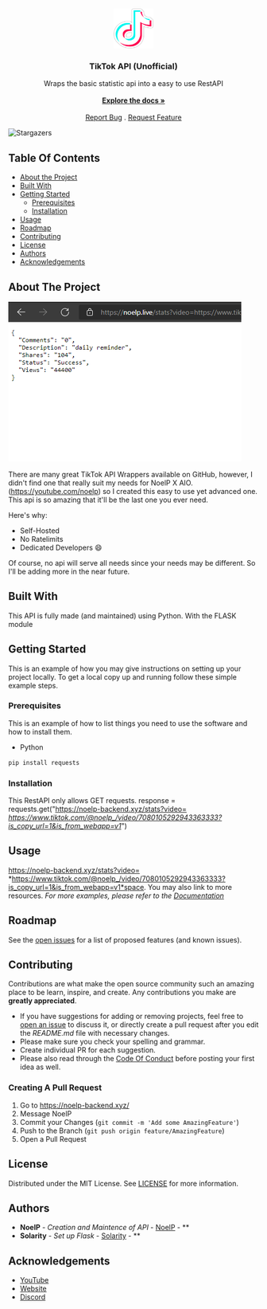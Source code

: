<br/>
<p align="center">
  <a href="https://github.com/Noelistired/TikTok-ReAPI">
    <img src="logo.png" alt="Logo" width="80" height="80">
  </a>

  <h3 align="center">TikTok API (Unofficial)</h3>

  <p align="center">
    Wraps the basic statistic api into a easy to use RestAPI
    <br/>
    <br/>
    <a href="https://github.com/Noelistired/TikTok-ReAPI"><strong>Explore the docs »</strong></a>
    <br/>
    <br/>
    <a href="https://github.com/Noelistired/TikTok-ReAPI/issues">Report Bug</a>
    .
    <a href="https://github.com/Noelistired/TikTok-ReAPI/issues">Request Feature</a>
  </p>
</p>

![Stargazers](https://img.shields.io/github/stars/Noelistired/TikTok-ReAPI?style=social) 

## Table Of Contents

* [About the Project](#about-the-project)
* [Built With](#built-with)
* [Getting Started](#getting-started)
  * [Prerequisites](#prerequisites)
  * [Installation](#installation)
* [Usage](#usage)
* [Roadmap](#roadmap)
* [Contributing](#contributing)
* [License](#license)
* [Authors](#authors)
* [Acknowledgements](#acknowledgements)

## About The Project

![Screen Shot](screenshot.png)

There are many great TikTok API Wrappers available on GitHub, however, I didn't find one that really suit my needs for NoelP X AIO. (https://youtube.com/noelp) so I created this easy to use yet advanced one. This api is so amazing that it'll be the last one you ever need.

Here's why:

* Self-Hosted
* No Ratelimits
* Dedicated Developers :smile:

Of course, no api will serve all needs since your needs may be different. So I'll be adding more in the near future.

## Built With

This API is fully made (and maintained) using Python. With the FLASK module

## Getting Started

This is an example of how you may give instructions on setting up your project locally.
To get a local copy up and running follow these simple example steps.

### Prerequisites

This is an example of how to list things you need to use the software and how to install them.

* Python
```sh
pip install requests
```

### Installation

This RestAPI only allows GET requests.
response = requests.get("https://noelp-backend.xyz/stats?video=
*https://www.tiktok.com/@noelp_/video/7080105292943363333?is_copy_url=1&is_from_webapp=v1*")

## Usage

https://noelp-backend.xyz/stats?video=
*https://www.tiktok.com/@noelp_/video/7080105292943363333?is_copy_url=1&is_from_webapp=v1*space. You may also link to more resources.
_For more examples, please refer to the [Documentation](https://example.com)_

## Roadmap

See the [open issues](https://github.com/Noelistired/TikTok-ReAPI/issues) for a list of proposed features (and known issues).

## Contributing

Contributions are what make the open source community such an amazing place to be learn, inspire, and create. Any contributions you make are **greatly appreciated**.
* If you have suggestions for adding or removing projects, feel free to [open an issue](https://github.com/Noelistired/TikTok-ReAPI/issues/new) to discuss it, or directly create a pull request after you edit the *README.md* file with necessary changes.
* Please make sure you check your spelling and grammar.
* Create individual PR for each suggestion.
* Please also read through the [Code Of Conduct](https://github.com/Noelistired/TikTok-ReAPI/blob/main/CODE_OF_CONDUCT.md) before posting your first idea as well.

### Creating A Pull Request

1. Go to https://noelp-backend.xyz/
2. Message NoelP
3. Commit your Changes (`git commit -m 'Add some AmazingFeature'`)
4. Push to the Branch (`git push origin feature/AmazingFeature`)
5. Open a Pull Request

## License

Distributed under the MIT License. See [LICENSE](https://github.com/Noelistired/TikTok-ReAPI/blob/main/LICENSE.md) for more information.

## Authors

* **NoelP** - *Creation and Maintence of API* - [NoelP](https://github.com/NoelisTired/) - **
* **Solarity** - *Set up Flask* - [Solarity](https://github.com/SolarityPY/) - **

## Acknowledgements

* [YouTube](https://youtube.com/noelp)
* [Website](https://noelp.live/)
* [Discord](https://noelp.live/)
